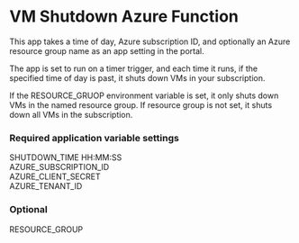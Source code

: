 # VM Shutdown Azure Function

This app takes a time of day, Azure subscription ID, and optionally an Azure resource group name as an app setting in the portal.

The app is set to run on a timer trigger, and each time it runs, if the specified time of day is past, it shuts down VMs in your subscription. 

If the RESOURCE_GRUOP environment variable is set, it only shuts down VMs in the named resource group. If resource group is not set, it shuts down all VMs in the subscription.

### Required application variable settings
SHUTDOWN_TIME  HH:MM:SS  
AZURE_SUBSCRIPTION_ID  
AZURE_CLIENT_SECRET  
AZURE_TENANT_ID  

### Optional
RESOURCE_GROUP  

